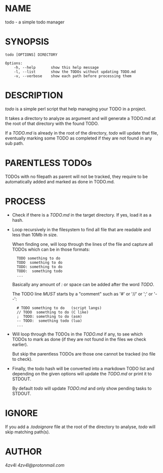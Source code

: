 # NAME

todo - a simple todo manager

# SYNOPSIS

    todo [OPTIONS] DIRECTORY

    Options:
        -h, --help       show this help message
        -l, --list       show the TODOs without updating TODO.md
        -v, --verbose    show each path before processing them

# DESCRIPTION

_todo_ is a simple perl script that help managing your TODO in a project.

It takes a directory to analyze as argument and will generate a TODO.md at the root of that directory with the found TODO.

If a _TODO.md_ is already in the root of the directory, _todo_ will update that file, eventually marking some TODO as completed if they are not found in any sub path.

# PARENTLESS TODOs

TODOs with no filepath as parent will not be tracked, they require to be automatically added and marked as
done in TODO.md.

# PROCESS

- Check if there is a _TODO.md_ in the target directory. If yes, load it as a hash.
- Loop recursively in the filesystem to find all file that are readable and less than 10Mb in size.

    When finding one, will loop through the lines of the file and capture all TODOs which can be in those formats:

        TODO something to do
        TODO  something to do
        TODO: something to do
        TODO:  something todo
        ...

    Basically any amount of _:_ or space can be added after the word _TODO_.

    The TODO line _MUST_ starts by a "comment" such as '#' or '//' or ';' or '--':

        # TODO something to do   (script langs)
        // TODO  something to do (C like)
        ;  TODO: something to do (asm)
        -- TODO:  something todo (lua)
        ...

- Will loop through the TODOs in the _TODO.md_ if any, to see which TODOs to mark as done (if they are not found in the files we check earlier).

    But skip the parentless TODOs are those one cannot be tracked (no file to check).

- Finally, the todo hash will be converted into a markdown TODO list and depending on the given options will update the _TODO.md_ or print it to STDOUT.

    By default _todo_ will update _TODO.md_ and only show pending tasks to STDOUT.

# IGNORE

If you add a _.todoignore_ file at the root of the directory to analyse, _todo_ will skip matching path(s).

# AUTHOR

4zv4l _4zv4l@protonmail.com_
